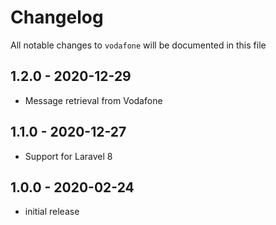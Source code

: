 # Changelog

All notable changes to `vodafone` will be documented in this file

## 1.2.0 - 2020-12-29

- Message retrieval from Vodafone

## 1.1.0 - 2020-12-27

- Support for Laravel 8

## 1.0.0 - 2020-02-24

- initial release

